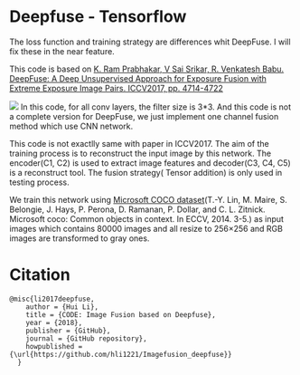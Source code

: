 # Deepfuse - Tensorflow

The loss function and training strategy are differences whit DeepFuse. I will fix these in the near feature.

This code is based on [K. Ram Prabhakar, V Sai Srikar, R. Venkatesh Babu. DeepFuse: A Deep Unsupervised Approach for Exposure Fusion with Extreme
Exposure Image Pairs. ICCV2017, pp. 4714-4722](http://openaccess.thecvf.com/content_iccv_2017/html/Prabhakar_DeepFuse_A_Deep_ICCV_2017_paper.html)

![](https://github.com/hli1221/Imagefusion_deepfuse/blob/master/figure/framework.png)
In this code, for all conv layers, the filter size is 3\*3. And this code is not a complete version for DeepFuse, we just implement one channel fusion method which use CNN network. 

This code is not exactlly same with paper in ICCV2017. The aim of the training process is to reconstruct the input image by this network. The encoder(C1, C2) is used to extract image features and decoder(C3, C4, C5) is a reconstruct tool. The fusion strategy( Tensor addition) is only used in testing process. 

We train this network using [Microsoft COCO dataset](http://msvocds.blob.core.windows.net/coco2014/train2014.zip)(T.-Y. Lin, M. Maire, S. Belongie, J. Hays, P. Perona, D. Ramanan, P. Dollar, and C. L. Zitnick. Microsoft coco: Common objects in context. In ECCV, 2014. 3-5.) as input images which contains 80000 images and all resize to 256×256 and RGB images are transformed to gray ones.

# Citation
```
@misc{li2017deepfuse,
    author = {Hui Li},
    title = {CODE: Image Fusion based on Deepfuse},
    year = {2018},
    publisher = {GitHub},
    journal = {GitHub repository},
    howpublished = {\url{https://github.com/hli1221/Imagefusion_deepfuse}}
  }
```
